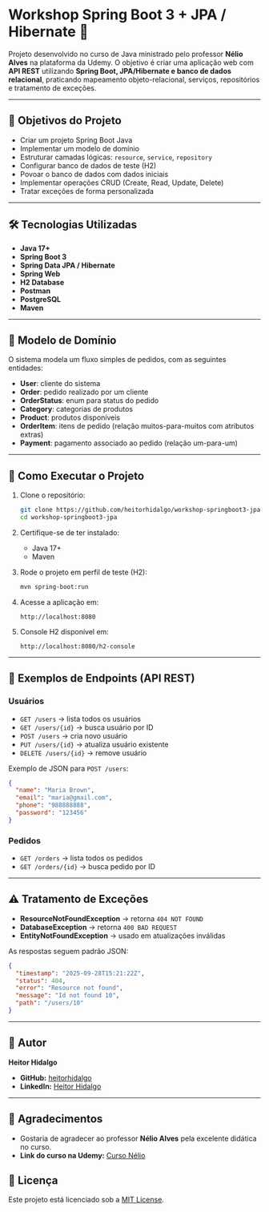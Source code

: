 # Workshop Spring Boot 3 + JPA / Hibernate 🚀

Projeto desenvolvido no curso de Java ministrado pelo professor **Nélio Alves** na plataforma da Udemy.
O objetivo é criar uma aplicação web com **API REST** utilizando **Spring Boot, JPA/Hibernate e banco de dados relacional**, praticando mapeamento objeto-relacional, serviços, repositórios e tratamento de exceções.

---

## 📌 Objetivos do Projeto

* Criar um projeto Spring Boot Java
* Implementar um modelo de domínio
* Estruturar camadas lógicas: `resource`, `service`, `repository`
* Configurar banco de dados de teste (H2)
* Povoar o banco de dados com dados iniciais
* Implementar operações CRUD (Create, Read, Update, Delete)
* Tratar exceções de forma personalizada

---

## 🛠 Tecnologias Utilizadas

* **Java 17+**
* **Spring Boot 3**
* **Spring Data JPA / Hibernate**
* **Spring Web**
* **H2 Database**
* **Postman**
* **PostgreSQL**
* **Maven**

---

## 📐 Modelo de Domínio

O sistema modela um fluxo simples de pedidos, com as seguintes entidades:

* **User**: cliente do sistema
* **Order**: pedido realizado por um cliente
* **OrderStatus**: enum para status do pedido
* **Category**: categorias de produtos
* **Product**: produtos disponíveis
* **OrderItem**: itens de pedido (relação muitos-para-muitos com atributos extras)
* **Payment**: pagamento associado ao pedido (relação um-para-um)

---

## 🚀 Como Executar o Projeto

1. Clone o repositório:

   ```bash
   git clone https://github.com/heitorhidalgo/workshop-springboot3-jpa.git
   cd workshop-springboot3-jpa
   ```

2. Certifique-se de ter instalado:

   * Java 17+
   * Maven

3. Rode o projeto em perfil de teste (H2):

   ```bash
   mvn spring-boot:run
   ```

4. Acesse a aplicação em:

   ```
   http://localhost:8080
   ```

5. Console H2 disponível em:

   ```
   http://localhost:8080/h2-console
   ```

---

## 📡 Exemplos de Endpoints (API REST)

### Usuários

* `GET /users` → lista todos os usuários
* `GET /users/{id}` → busca usuário por ID
* `POST /users` → cria novo usuário
* `PUT /users/{id}` → atualiza usuário existente
* `DELETE /users/{id}` → remove usuário

Exemplo de JSON para `POST /users`:

```json
{
  "name": "Maria Brown",
  "email": "maria@gmail.com",
  "phone": "988888888",
  "password": "123456"
}
```

### Pedidos

* `GET /orders` → lista todos os pedidos
* `GET /orders/{id}` → busca pedido por ID

---

## ⚠️ Tratamento de Exceções

* **ResourceNotFoundException** → retorna `404 NOT FOUND`
* **DatabaseException** → retorna `400 BAD REQUEST`
* **EntityNotFoundException** → usado em atualizações inválidas

As respostas seguem padrão JSON:

```json
{
  "timestamp": "2025-09-28T15:21:22Z",
  "status": 404,
  "error": "Resource not found",
  "message": "Id not found 10",
  "path": "/users/10"
}
```

---

## 👤 Autor

**Heitor Hidalgo**
* **GitHub:** [heitorhidalgo](https://github.com/heitorhidalgo)
* **LinkedIn:** [Heitor Hidalgo](https://www.linkedin.com/in/heitorhidalgo)
---

## 🙏 Agradecimentos

* Gostaria de agradecer ao professor **Nélio Alves** pela excelente didática no curso.
* **Link do curso na Udemy:** [Curso Nélio](https://www.udemy.com/course/java-curso-completo)

## 📄 Licença

Este projeto está licenciado sob a [MIT License](LICENSE).
